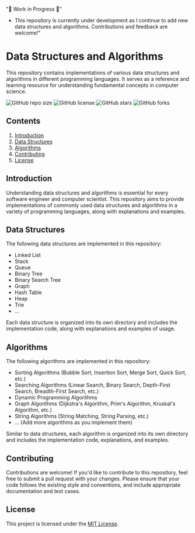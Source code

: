 "🚧 Work in Progress 🚧"
- This repository is currently under development as I continue to add new data structures and algorithms. Contributions and feedback are welcome!"

# Data Structures and Algorithms

This repository contains implementations of various data structures and algorithms in different programming languages. It serves as a reference and learning resource for understanding fundamental concepts in computer science.


![GitHub repo size](https://img.shields.io/github/repo-size/JeninSutradhar/JAVA-DataStructures-Algorithms)
![GitHub license](https://img.shields.io/github/license//JeninSutradhar/JAVA-DataStructures-Algorithms)
![GitHub stars](https://img.shields.io/github/stars//JeninSutradhar/JAVA-DataStructures-Algorithms?style=social)
![GitHub forks](https://img.shields.io/github/forks//JeninSutradhar/JAVA-DataStructures-Algorithms?style=social)
## Contents

1. [Introduction](#introduction)
2. [Data Structures](#data-structures)
3. [Algorithms](#algorithms)
4. [Contributing](#contributing)
5. [License](#license)

## Introduction

Understanding data structures and algorithms is essential for every software engineer and computer scientist. This repository aims to provide implementations of commonly used data structures and algorithms in a variety of programming languages, along with explanations and examples.

## Data Structures

The following data structures are implemented in this repository:

- Linked List
- Stack
- Queue
- Binary Tree
- Binary Search Tree
- Graph
- Hash Table
- Heap
- Trie
- ...

Each data structure is organized into its own directory and includes the implementation code, along with explanations and examples of usage.

## Algorithms

The following algorithms are implemented in this repository:

- Sorting Algorithms (Bubble Sort, Insertion Sort, Merge Sort, Quick Sort, etc.)
- Searching Algorithms (Linear Search, Binary Search, Depth-First Search, Breadth-First Search, etc.)
- Dynamic Programming Algorithms
- Graph Algorithms (Dijkstra's Algorithm, Prim's Algorithm, Kruskal's Algorithm, etc.)
- String Algorithms (String Matching, String Parsing, etc.)
- ...
(Add more algorithms as you implement them)

Similar to data structures, each algorithm is organized into its own directory and includes the implementation code, explanations, and examples.

## Contributing

Contributions are welcome! If you'd like to contribute to this repository, feel free to submit a pull request with your changes. Please ensure that your code follows the existing style and conventions, and include appropriate documentation and test cases.

## License

This project is licensed under the [MIT License](LICENSE).
